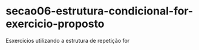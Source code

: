 # secao06-estrutura-condicional-for-exercicio-proposto
Esxercicios utilizando a estrutura de repetição for
